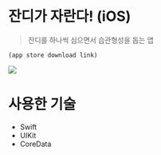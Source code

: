 # 잔디가 자란다! (iOS)

> 잔디를 하나씩 심으면서 습관형성을 돕는 앱

```
(app store download link)
```

<img src="https://user-images.githubusercontent.com/48783799/212838253-88c54a17-2708-4a46-b43c-832a70006997.png">


# 사용한 기술

<ul>
  <li>Swift</li>
  <li>UIKit</li>
  <li>CoreData</li>
</ul>
